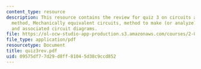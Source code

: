 ```yaml
---
content_type: resource
description: This resource contains the review for quiz 3 on circuits and the impedance
  method, Mechanically equivalent circuits, method to make (or analyze) a Bode plot
  and associated circuit diagrams.
file: https://ol-ocw-studio-app-production.s3.amazonaws.com/courses/2-003-modeling-dynamics-and-control-i-spring-2005/09575df77d29d8ff81045d38c9ccd852_quiz3rev.pdf
file_type: application/pdf
resourcetype: Document
title: quiz3rev.pdf
uid: 09575df7-7d29-d8ff-8104-5d38c9ccd852
---
```

